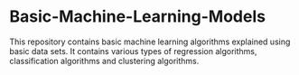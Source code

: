 # Basic-Machine-Learning-Models
This repository contains basic machine learning algorithms explained using basic data sets.
It contains various types of regression algorithms, classification algorithms and clustering algorithms.
